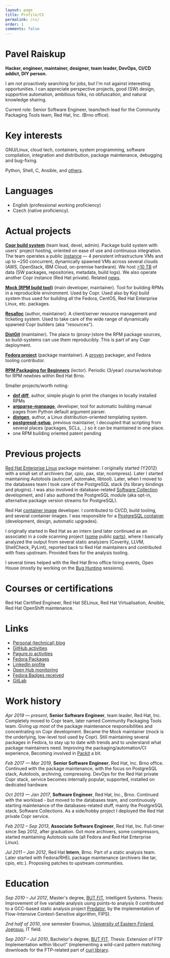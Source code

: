 ```yaml
---
layout: page
title: Profile/CV
permalink: /cv/
order: 1
comments: false
---
```


# Pavel Raiskup

**Hacker, engineer, maintainer, designer, team leader, DevOps, CI/CD addict, DIY
person.**

I am not proactively searching for jobs, but I'm not against interesting
opportunities.  I can appreciate perspective projects, good (SW) design,
supportive automation, ambitious folks, no obfuscation, and natural knowledge
sharing.

Current role: Senior Software Engineer, team/tech lead for the Community
Packaging Tools team, Red Hat, Inc. (Brno office).


# Key interests

GNU/Linux, cloud tech, containers, system programming, software
compilation, integration and distribution, package maintenance, debugging and
bug-fixing.

Python, Shell, C, Ansible, and [others][languages].


# Languages

* English (professional working proficiency)
* Czech (native proficiency).


# Actual projects

**[Copr build system][copr]** (team lead, devel, admin).  Package build system
with users' project hosting, oriented on ease of use and continuous integration.
The team operates a public [instance][Fedora Copr] — 4 persistent
infrastructure VMs and up to ~250 concurrent, dynamically spawned VMs across
several clouds (AWS, OpenStack, IBM Cloud, on-premise hardware).  We host [>10
TB][stats] of data (SW packages, repositories, metadata, build logs).  We also
operate another Copr instance (Red Hat private).  Related [news][release-notes].

**[Mock (RPM build tool)][mock]** (main developer, maintainer).  Tool for
building RPMs in a reproducible environment.  Used by Copr.  Used also by
Koji build system thus used for building all the Fedora, CentOS, Red Hat
Enterprise Linux, etc. packages.

**[Resalloc][resalloc]** (author, maintainer).  A client/server resource
management and ticketing system.  Used to take care of the wide range of
dynamically spawned Copr builders (aka "resources").

**[DistGit][distgit]** (maintainer).  The place to (proxy-)store the RPM package
sources, so build-systems can use them reproducibly.  This is part of any Copr
deployment.

**[Fedora project][packages]** (package maintainer).  A [proven][proven]
packager, and Fedora tooling contributor.

**[RPM Packaging for Beginners][pkgworkshop]** (lector).  Periodic (3/year)
course/workshop for RPM newbies within Red Hat Brno.

Smaller projects/worth noting:

- [**dnf diff**][dnf-plugin-diff], author, simple plugin to print the changes in
  locally installed RPMs
- [**argparse-manpage**][argparse-manpage], developer, tool for automatic
  building manual pages from Python default argument parser.
- [**distgen**][distgen], author, a Linux distribution-oriented templating system.
- [**postgresql-setup**][pgsetup], previous maintainer, I decoupled that
  scripting from several places (packages, SCLs, ..) so it can be maintained in
  one place.
- one RPM building oriented patent pending

# Previous projects

[Red Hat Enterprise Linux][rhel] package maintainer.  I originally started
(Y2012) with a small set of archivers (tar, cpio, pax, star, ncompress).  Later
I started maintaining Autotools (autoconf, automake, libtool).  Later, when
I moved to the databases team I took care of the PostgreSQL stack (its library
bindings and plugins).  I was also involved in database-related [Software
Collection][scls] development, and I also authored the PostgreSQL module (aka
opt-in, alternative package version streams for PostgreSQL).

Red Hat [container image][sclimages] developer.  I contributed to CI/CD, build
tooling, and several container images.  I was responsible for a [PostgreSQL
container][postgresql-container] (development, design, automatic upgrades).

I originally started in Red Hat as an intern (and later continued as an associate)
in a code scanning project ([some][csdiff] public [parts][csmock]), where I
basically analyzed the output from several static analyzers (Coverity, LLVM,
ShellCheck, PyLint), reported back to Red Hat maintainers and contributed with
fixes upstream.  Provided fixes for the analysis tooling.

I several times helped with the Red Hat Brno office hiring events, Open House
(mostly by working on the [Bug Hunting][bughunting] sessions).

# Courses or certifications

Red Hat Certified Engineer, Red Hat SELinux, Red Hat Virtualisation, Ansible,
Red Hat OpenShift maintenance.

# Links

* [Personal (technical) blog](https://pavel.raiskup.cz/blog/)
* [GitHub activities](https://github.com/praiskup)
* [Pagure.io activities](https://pagure.io/user/praiskup)
* [Fedora Packages](https://src.fedoraproject.org/user/praiskup)
* [LinkedIn profile](https://www.linkedin.com/in/pavel-raiskup)
* [Open Hub monitoring](https://www.openhub.net/accounts/praiskup)
* [Fedora Badges received](https://badges.fedoraproject.org/user/praiskup)
* [GitLab](https://gitlab.com/praiskup)


# Work history

*Apr 2019 — present*, **Senior Software Engineer**, team leader, Red Hat, Inc.
Completely moved to Copr team, later named Community Packaging Tools team.
Giving up *most* of the package maintenance responsibilities and concentrating on
Copr development.  Became the Mock maintainer (mock is the underlying, low-level
tool used by Copr).  Still maintaining several packages in Fedora, to stay up to
date with trends and to understand what package maintainers need.  Improving the
packaging/automation/CI experience,  Becoming involved in [Packit][packit] a bit.

*Feb 2017 — Mar 2019*, **Senior Software Engineer**, Red Hat, Inc. Brno office.
Continued with the package maintenance, with the focus on PostgreSQL stack,
Autotools, archiving, compressing.  DevOps for the Red Hat private Copr stack,
service becomes internally popular, supported, installed on dedicated hardware.

*Oct 2013 — Jan 2017*, **Software Engineer**, Red Hat, Inc., Brno.  Continued
with the workload - but moved to the databases team, and continuously starting
maintenance of the databases-related stuff, mainly the PostgreSQL stack.
Software Collections.  As a side/hobby project I deployed the Red Hat private
Copr service.

*Feb 2012 – Sep 2013*, **Associate Software Engineer**, Red Hat, Inc.
Full-timer since Sep 2012, after graduation.  Got more archivers, some
compressors, started maintaining Autotools suite (all Fedora and Red Hat
Enterprise Linux).

*Jul 2011 – Jan 2012*, Red Hat **Intern**, Brno.  Part of a static analysis
team.  Later started with Fedora/RHEL package maintenance (archivers like tar,
cpio, etc.).  Proposing patches to upstream communities.


Education
=========

*Sep 2010 – Jul 2012*, Master's degree, [BUT FIT][BUT FIT], Intelligent
Systems.  Thesis: Improvement of live variable analysis using points-to analysis
(I contributed to a GCC-based static analysis project [Predator][Predator], by
the implementation of Flow-Intensive Context-Sensitive algorithm, FIPS).

*2nd half of 2010*, one semester Erasmus, [University of Eastern Finland,
Joensuu][uef], IT field.

*Sep 2007 – Jul 2010*, Bachelor's degree, [BUT FIT][BUT FIT].  Thesis: Extension
of FTP Implementation within libcurl" (implementing a wild-card pattern matching
downloads for the FTP-related part of [curl library][curl].

[BUT FIT]: https://www.fit.vut.cz/.en
[Predator]: https://github.com/kdudka/predator
[uef]: https://www.uef.fi/en
[languages]: https://www.openhub.net/accounts/praiskup/languages
[copr]: https://pagure.io/copr/copr/
[Fedora Copr]: https://copr.fedorainfracloud.org/
[stats]: https://copr-be.cloud.fedoraproject.org/stats/index.html
[mock]: https://github.com/rpm-software-management/mock
[resalloc]: https://github.com/praiskup/resalloc
[distgit]: https://github.com/release-engineering/dist-git
[packages]: https://src.fedoraproject.org/user/praiskup/projects
[proven]: https://docs.fedoraproject.org/en-US/fesco/Provenpackager_policy/
[dnf-plugin-diff]: https://github.com/praiskup/dnf-plugin-diff
[argparse-manpage]: https://github.com/praiskup/argparse-manpage
[rhel]: https://www.redhat.com/en/technologies/linux-platforms/enterprise-linux
[postgresql-container]: https://github.com/sclorg/postgresql-container
[scls]: https://developers.redhat.com/products/softwarecollections/overview
[pkgworkshop]: https://praiskup.fedorapeople.org/courses/packaging/
[sclimages]: https://github.com/sclorg
[csdiff]: https://github.com/csutils/csdiff
[csmock]: https://github.com/csutils/csmock
[bughunting]: https://gitlab.com/bughunting/bughunting
[curl]: https://curl.se/
[packit]: https://packit.dev/
[distgen]: https://github.com/devexp-db/distgen
[pgsetup]: https://github.com/devexp-db/postgresql-setup
[release-notes]: https://docs.pagure.org/copr.copr/release_notes.html
